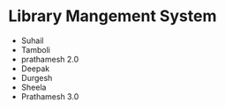 # Library Mangement System
- Suhail
- Tamboli
- prathamesh 2.0    
- Deepak
- Durgesh
- Sheela
- Prathamesh 3.0

